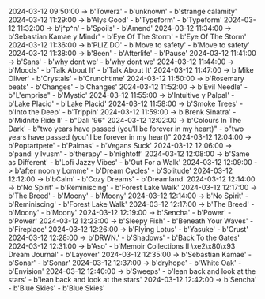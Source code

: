 2024-03-12 09:50:00 -> b'Towerz' - b'unknown' - b'strange calamity'
2024-03-12 11:29:00 -> b'Alys Good' - b'Typeform' - b'Typeform'
2024-03-12 11:32:00 -> b'j^p^n' - b'Spoils' - b'Amend'
2024-03-12 11:34:00 -> b'Sebastian Kamae y Mindr' - b'Eye Of The Storm' - b'Eye Of The Storm'
2024-03-12 11:36:00 -> b'PLIZ DO' - b'Move to safety' - b'Move to safety'
2024-03-12 11:38:00 -> b'8een' - b'Afterlife' - b'Pause'
2024-03-12 11:41:00 -> b'Sans' - b'why dont we' - b'why dont we'
2024-03-12 11:44:00 -> b'Moods' - b'Talk About It' - b'Talk About It'
2024-03-12 11:47:00 -> b'Mike Oliver' - b'Crystals' - b'Crunchtime'
2024-03-12 11:50:00 -> b'Rosemary beats' - b'Changes' - b'Changes'
2024-03-12 11:52:00 -> b'Evil Needle' - b"L'emprise" - b'Mystic'
2024-03-12 11:55:00 -> b'Intuitive y Palpal' - b'Lake Placid' - b'Lake Placid'
2024-03-12 11:58:00 -> b'Smoke Trees' - b'Into the Deep' - b'Trippin'
2024-03-12 11:59:00 -> b'Brenk Sinatra' - b'Midnite Ride II' - b"Dali '96"
2024-03-12 12:02:00 -> b'Colours In The Dark' - b"two years have passed (you'll be forever in my heart)" - b"two years have passed (you'll be forever in my heart)"
2024-03-12 12:04:00 -> b'Poptartpete' - b'Palmas' - b'Vegans Suck'
2024-03-12 12:06:00 -> b'pandi y lvusm' - b'therapy' - b'nightoff'
2024-03-12 12:08:00 -> b'Same as Different' - b'Lofi Jazzy Vibes' - b'Out For a Walk'
2024-03-12 12:09:00 -> b'after noon y Lomme' - b'Dream Cycles' - b'Solitude'
2024-03-12 12:12:00 -> b'bCalm' - b'Cozy Dreams' - b'Dreamland'
2024-03-12 12:14:00 -> b'No Spirit' - b'Reminiscing' - b'Forest Lake Walk'
2024-03-12 12:17:00 -> b'The Breed' - b'Moony' - b'Moony'
2024-03-12 12:14:00 -> b'No Spirit' - b'Reminiscing' - b'Forest Lake Walk'
2024-03-12 12:17:00 -> b'The Breed' - b'Moony' - b'Moony'
2024-03-12 12:19:00 -> b'Sencha' - b'Power' - b'Power'
2024-03-12 12:23:00 -> b'Sleepy Fish' - b'Beneath Your Waves' - b'Fireplace'
2024-03-12 12:26:00 -> b'Flying Lotus' - b'Yasuke' - b'Crust'
2024-03-12 12:28:00 -> b'DRWN.' - b'Shadows' - b'Back To the Gates'
2024-03-12 12:31:00 -> b'Aso' - b'Memoir Collections II \xe2\x80\x93 Dream Journal' - b'Layover'
2024-03-12 12:35:00 -> b'Sebastian Kamae' - b'Sonar' - b'Sonar'
2024-03-12 12:37:00 -> b'dryhope' - b'White Oak' - b'Envision'
2024-03-12 12:40:00 -> b'Sweeps' - b'lean back and look at the stars' - b'lean back and look at the stars'
2024-03-12 12:42:00 -> b'Sencha' - b'Blue Skies' - b'Blue Skies'
